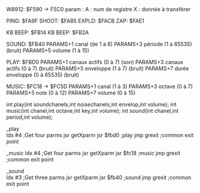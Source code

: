 

W8912: $F590 -> F5C0
param : A : num de registre
        X : donnée à transférer

PING: $FA9F
SHOOT: $FAB5
EXPLD: $FACB
ZAP:   $FAE1

KB BEEP: $FB14
KB BEEP: $FB2A

SOUND: $FB40
PARAMS+1 canal (de 1 à 6)
PARAMS+3 période (1 à 65535) (bruit)
PARAMS+5 volume (1 à 15)

PLAY: $FBD0
PARAMS+1 canaux actifs (0 à 7) (son)
PARAMS+3 canaux actifs (0 à 7) (bruit)
PARAMS+5 enveloppe (1 à 7) (bruit)
PARAMS+7 durée enveloppe (0 à 65535) (bruit)

MUSIC:  $FC18 -> $FC5D
PARAMS+1 canal (1 à 3)
PARAMS+3 octave (0 à 7)
PARAMS+5 note (0 à 12)
PARAMS+7 volume (0 à 15)




int play(int soundchanels,int noisechanels,int envelop,int volume);
int music(int chanel,int octave,int key,int volume);
int sound(int chanel,int period,int volume);

_play        
        ldx #4          ;Get four parms
        jsr getXparm
        jsr $fbd0       ;play
        jmp grexit      ;common exit point
        
_music
        ldx #4          ;Get four parms
        jsr getXparm
        jsr $fc18       ;music
        jmp grexit      ;common exit point

_sound        
        ldx #3          ;Get three parms
        jsr getXparm
        jsr $fb40       ;sound
        jmp grexit      ;common exit point
